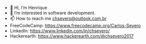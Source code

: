 - 👋 Hi, I’m Henrique
- 👀 I’m interested in software development.
- 📫 How to reach me chsevero@outlook.com.br
- FreeCodeCamp: https://www.freecodecamp.org/Carlos-Severo
- LinkedIn: https://www.linkedin.com/in/chsevero/
- Hackerearth: https://www.hackerearth.com/@chsevero2017
<!---
CHSevero/CHSevero is a ✨ special ✨ repository because its `README.md` (this file) appears on your GitHub profile.
You can click the Preview link to take a look at your changes.
--->
